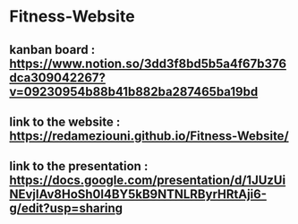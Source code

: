# Fitness-Website
## kanban board : https://www.notion.so/3dd3f8bd5b5a4f67b376dca309042267?v=09230954b88b41b882ba287465ba19bd
## link to the website : https://redameziouni.github.io/Fitness-Website/
## link to the presentation : https://docs.google.com/presentation/d/1JUzUiNEvjIAv8HoSh0l4BY5kB9NTNLRByrHRtAji6-g/edit?usp=sharing
